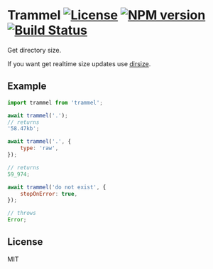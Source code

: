 # Trammel [![License][LicenseIMGURL]][LicenseURL] [![NPM version][NPMIMGURL]][NPMURL] [![Build Status][BuildStatusIMGURL]][BuildStatusURL]

[NPMIMGURL]: https://img.shields.io/npm/v/trammel.svg?style=flat
[BuildStatusURL]: https://github.com/coderaiser/trammel/actions?query=workflow%3A%22Node+CI%22 "Build Status"
[BuildStatusIMGURL]: https://github.com/coderaiser/trammel/workflows/Node%20CI/badge.svg
[LicenseIMGURL]: https://img.shields.io/badge/license-MIT-317BF9.svg?style=flat
[NPMURL]: https://npmjs.org/package/trammel "npm"
[LicenseURL]: https://tldrlegal.com/license/mit-license "MIT License"

Get directory size.

If you want get realtime size updates use [dirsize](https://github.com/coderaiser/node-dirsize).

## Example

```js
import trammel from 'trammel';

await trammel('.');
// returns
'58.47kb';

await trammel('.', {
    type: 'raw',
});

// returns
59_974;

await trammel('do not exist', {
    stopOnError: true,
});

// throws
Error;
```

## License

MIT
